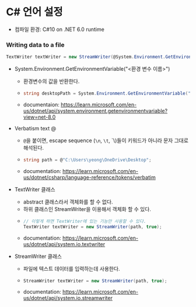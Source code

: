 # C# 언어 설정

- 컴파일 환경: C#10 on .NET 6.0 runtime

### Writing data to a file
```C#
TextWriter textWriter = new StreamWriter(@System.Environment.GetEnvironmentVariable("OUTPUT_PATH"), true);
```

- System.Environment.GetEnvironmentVariable("<환경 변수 이름>")
  - 환경변수의 값을 반환한다.
  - ```C#
    string desktopPath = System.Environment.GetEnvironmentVariable("Desktop");
    ```
  -  documentaion: https://learn.microsoft.com/en-us/dotnet/api/system.environment.getenvironmentvariable?view=net-8.0

- Verbatism text @
  - `@`을 붙이면, escape sequence (`\n`, `\t`, `\\)들이 키워드가 아니라 문자 그대로 해석된다.
  - ```C#
    string path = @"C:\Users\yeong\OneDrive\Desktop";
    ```
  - documentation: https://learn.microsoft.com/en-us/dotnet/csharp/language-reference/tokens/verbatim


- TextWriter 클래스
  - abstract 클래스라서 객체화를 할 수 없다.
  - 하위 클래스인 StreamWriter을 이용해서 객체화 할 수 있다.
  - ```C#
    // 이렇게 하면 TextWriter에 있는 기능만 사용할 수 있다.
    TextWriter textWriter = new StreamWriter(path, true);
    ```
  - documentation: https://learn.microsoft.com/en-us/dotnet/api/system.io.textwriter

- StreamWriter 클래스
  - 파일에 텍스트 데이터를 입력하는데 사용한다.
  - ```C#
    StreamWriter textWriter = new StreamWriter(path, true);
    ```
  - documentation: https://learn.microsoft.com/en-us/dotnet/api/system.io.streamwriter
